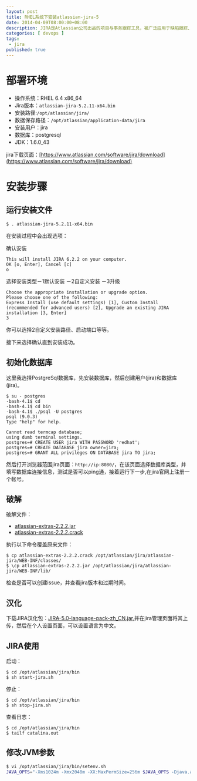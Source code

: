```yaml
---
layout: post
title: RHEL系统下安装atlassian-jira-5
date: 2014-04-09T08:00:00+08:00
description: JIRA是Atlassian公司出品的项目与事务跟踪工具，被广泛应用于缺陷跟踪、客户服务、需求收集、流程审批、任务跟踪、项目跟踪和敏捷管理等工作领域。
categories: [ devops ]
tags: 
 - jira
published: true
---
```


# 部署环境

- 操作系统：RHEL 6.4 x86_64
- Jira版本：`atlassian-jira-5.2.11-x64.bin`
- 安装路径:`/opt/atlassian/jira/`
- 数据保存路径：`/opt/atlassian/application-data/jira`
- 安装用户：jira
- 数据库：postgresql
- JDK：1.6.0_43

jira下载页面：[https://www.atlassian.com/software/jira/download](https://www.atlassian.com/software/jira/download)

# 安装步骤

## 运行安装文件

~~~
$ . atlassian-jira-5.2.11-x64.bin
~~~

在安装过程中会出现选项：

确认安装

~~~
This will install JIRA 6.2.2 on your computer.
OK [o, Enter], Cancel [c]
o
~~~

选择安装类型－1默认安装 －2自定义安装 －3升级

~~~
Choose the appropriate installation or upgrade option.
Please choose one of the following:
Express Install (use default settings) [1], Custom Install (recommended for advanced users) [2], Upgrade an existing JIRA installation [3, Enter]
3
~~~
你可以选择2自定义安装路径、启动端口等等。

接下来选择确认直到安装成功。

## 初始化数据库

这里我选择PostgreSql数据库，先安装数据库，然后创建用户(jira)和数据库(jira)。

~~~
$ su - postgres
-bash-4.1$ cd
-bash-4.1$ cd bin
-bash-4.1$ ./psql -U postgres
psql (9.0.3)
Type "help" for help.

Cannot read termcap database;
using dumb terminal settings.
postgres=# CREATE USER jira WITH PASSWORD 'redhat';
postgres=# CREATE DATABASE jira owner=jira;
postgres=# GRANT ALL privileges ON DATABASE jira TO jira;
~~~

然后打开浏览器范围jira页面：`http://ip:8080/`，在该页面选择数据库类型，并填写数据库连接信息，测试是否可以ping通，接着运行下一步,在jira官网上注册一个帐号。

## 破解

破解文件：

- [atlassian-extras-2.2.2.jar](http://download.csdn.net/detail/royalapex/6710573)
- [atlassian-extras-2.2.2.crack](http://download.csdn.net/detail/royalapex/6710589)

执行以下命令覆盖原来文件：

~~~
$ cp atlassian-extras-2.2.2.crack /opt/atlassian/jira/atlassian-jira/WEB-INF/classes/
$ \cp atlassian-extras-2.2.2.jar /opt/atlassian/jira/atlassian-jira/WEB-INF/lib/
~~~

检查是否可以创建issue，并查看jira版本和过期时间。

## 汉化

下载JIRA汉化包：[JIRA-5.0-language-pack-zh_CN.jar](http://download.csdn.net/detail/royalapex/6711881),并在jira管理页面将其上传，然后在个人设置页面，可以设置语言为中文。

## JIRA使用

启动：

~~~
$ cd /opt/atlassian/jira/bin
$ sh start-jira.sh
~~~

停止：

~~~
$ cd /opt/atlassian/jira/bin
$ sh stop-jira.sh
~~~

查看日志：

~~~
$ cd /opt/atlassian/jira/bin
$ tailf catalina.out
~~~
## 修改JVM参数

~~~bash
$ vi /opt/atlassian/jira/bin/setenv.sh
JAVA_OPTS="-Xms1024m -Xmx2048m -XX:MaxPermSize=256m $JAVA_OPTS -Djava.awt.headless=true "
~~~
